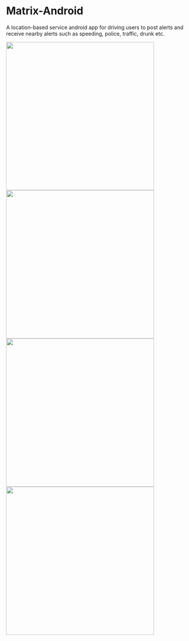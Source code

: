 # Matrix-Android
A location-based service android app for driving users to post alerts and receive nearby alerts such as speeding, police, traffic, drunk etc.

<img src="https://drive.google.com/uc?export=view&id=1_fgjyiFtacCngcFyFc3jwMw6uL3CuUye" height="400" /> <img src="https://drive.google.com/uc?export=view&id=1fZce6mpCt7MitkUsI-RVLZU7daV0SwR7" height="400" /> <img src="https://drive.google.com/uc?export=view&id=1WwtG-sLABLLlLDN28JZsWRJc2yPhRqL7" height="400" /> <img src="https://drive.google.com/uc?export=view&id=1W5MUROhf7rQYK_Qvq2126Ucky_Nxzv-A" height="400" />
